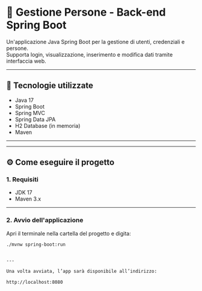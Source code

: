 # 👥 Gestione Persone - Back-end Spring Boot

Un'applicazione Java Spring Boot per la gestione di utenti, credenziali e persone.  
Supporta login, visualizzazione, inserimento e modifica dati tramite interfaccia web.

---

## 🚀 Tecnologie utilizzate

- Java 17
- Spring Boot
- Spring MVC
- Spring Data JPA
- H2 Database (in memoria)
- Maven

---


---

## ⚙️ Come eseguire il progetto

### 1. Requisiti

- JDK 17
- Maven 3.x

---

### 2. Avvio dell'applicazione

Apri il terminale nella cartella del progetto e digita:

```bash
./mvnw spring-boot:run


---

Una volta avviata, l’app sarà disponibile all’indirizzo:

http://localhost:8080

